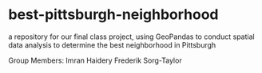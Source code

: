 # best-pittsburgh-neighborhood
a repository for our final class project, using GeoPandas to conduct spatial data analysis to determine the best neighborhood in Pittsburgh

Group Members:
Imran Haidery
Frederik Sorg-Taylor
